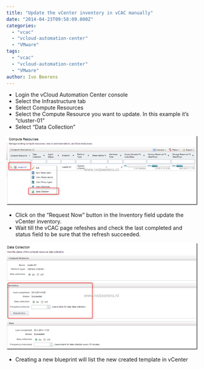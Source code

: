 ```yaml
---
title: "Update the vCenter inventory in vCAC manually"
date: "2014-04-23T09:58:09.000Z"
categories: 
  - "vcac"
  - "vcloud-automation-center"
  - "VMware"
tags: 
  - "vcac"
  - "vcloud-automation-center"
  - "VMware"
author: Ivo Beerens
---
```


- Login the vCloud Automation Center console
- Select the Infrastructure tab
- Select Compute Resources
- Select the Compute Resource you want to update. In this example it’s “cluster-01”
- Select “Data Collection”

[![image](images/image_thumb7.png "image")](images/image7.png)

- Click on the “Request Now” button in the Inventory field update the vCenter inventory.
- Wait till the vCAC page refeshes and check the last completed and status field to be sure that the refresh succeeded.

[![image](images/image_thumb8.png "image")](images/image8.png)

- Creating a new blueprint will list the new created template in vCenter



